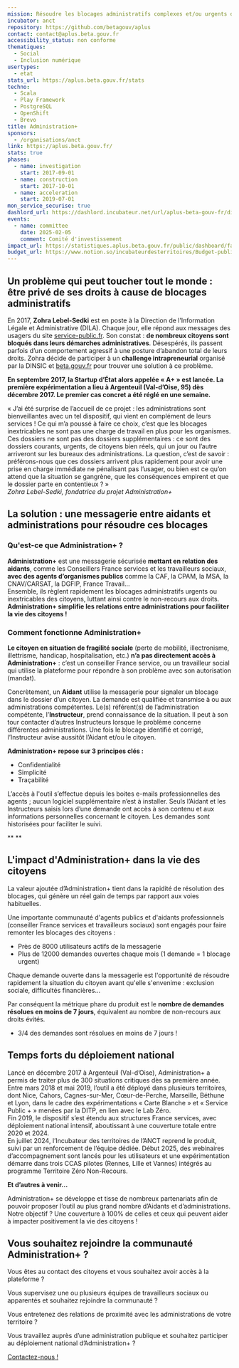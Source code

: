```yaml
---
mission: Résoudre les blocages administratifs complexes et/ou urgents des citoyens
incubator: anct
repository: https://github.com/betagouv/aplus
contact: contact@aplus.beta.gouv.fr
accessibility_status: non conforme
thematiques:
  - Social
  - Inclusion numérique
usertypes:
  - etat
stats_url: https://aplus.beta.gouv.fr/stats
techno:
  - Scala
  - Play Framework
  - PostgreSQL
  - OpenShift
  - Brevo
title: Administration+
sponsors:
  - /organisations/anct
link: https://aplus.beta.gouv.fr/
stats: true
phases:
  - name: investigation
    start: 2017-09-01
  - name: construction
    start: 2017-10-01
  - name: acceleration
    start: 2019-07-01
mon_service_securise: true
dashlord_url: https://dashlord.incubateur.net/url/aplus-beta-gouv-fr/disponibilite/
events:
  - name: committee
    date: 2025-02-05
    comment: Comité d'investissement
impact_url: https://statistiques.aplus.beta.gouv.fr/public/dashboard/faca8f39-78f4-40df-aa9a-15ae19cca8a5
budget_url: https://www.notion.so/incubateurdesterritoires/Budget-public-d-Administration-1e4744bf03dd8022a62bd4970dfe174f
---
```

## Un problème qui peut toucher tout le monde : être privé de ses droits à cause de blocages administratifs

En 2017, **Zohra Lebel-Sedki** est en poste à la Direction de l’Information Légale et Administrative (DILA). Chaque jour, elle répond aux messages des usagers du site [service-public.fr](http://service-public.fr). Son constat : **de nombreux citoyens sont bloqués dans leurs démarches administratives**. Désespérés, ils passent parfois d’un comportement agressif à une posture d’abandon total de leurs droits. Zohra décide de participer à un **challenge intrapreneurial** organisé par la DINSIC et [beta.gouv.fr](http://beta.gouv.fr) pour trouver une solution à ce problème.

**En septembre 2017, la Startup d’État alors appelée « A+ » est lancée. La première expérimentation a lieu à Argenteuil (Val-d’Oise, 95) dès décembre 2017. Le premier cas concret a été réglé en une semaine.**

« J’ai été surprise de l’accueil de ce projet : les administrations sont bienveillantes avec un tel dispositif, qui vient en complément de leurs services ! Ce qui m’a poussé à faire ce choix, c’est que les blocages inextricables ne sont pas une charge de travail en plus pour les organismes. Ces dossiers ne sont pas des dossiers supplémentaires : ce sont des dossiers courants, urgents, de citoyens bien réels, qui un jour ou l’autre arriveront sur les bureaux des administrations. La question, c’est de savoir : préférons-nous que ces dossiers arrivent plus rapidement pour avoir une prise en charge immédiate ne pénalisant pas l’usager, ou bien est ce qu’on attend que la situation se gangrène, que les conséquences empirent et que le dossier parte en contentieux ? »\
*Zohra Lebel-Sedki, fondatrice du projet Administration+*



## La solution : une messagerie entre aidants et administrations pour résoudre ces blocages

### Qu'est-ce que Administration+ ?

**Administration+** est une messagerie sécurisée **mettant en relation des aidants**, comme les Conseillers France services et les travailleurs sociaux, **avec des agents d’organismes publics** comme la CAF, la CPAM, la MSA, la CNAV/CARSAT, la DGFIP, France Travail...\
Ensemble, ils règlent rapidement les blocages administratifs urgents ou inextricables des citoyens, luttant ainsi contre le non-recours aux droits.\
**Administration+ simplifie les relations entre administrations pour faciliter la vie des citoyens !**

### Comment fonctionne Administration+

**Le citoyen en situation de fragilité sociale** (perte de mobilité, illectronisme, illettrisme, handicap, hospitalisation, etc.) **n’a pas directement accès à Administration+** : c’est un conseiller France service, ou un travailleur social qui utilise la plateforme pour répondre à son problème avec son autorisation (mandat).

Concrètement, un **Aidant** utilise la messagerie pour signaler un blocage dans le dossier d’un citoyen. La demande est qualifiée et transmise à ou aux administrations compétentes. Le(s) référent(s) de l’administration compétente, l’**Instructeur**, prend connaissance de la situation. Il peut à son tour contacter d’autres Instructeurs lorsque le problème concerne différentes administrations. Une fois le blocage identifié et corrigé, l’Instructeur avise aussitôt l’Aidant et/ou le citoyen.

**Administration+ repose sur 3 principes clés :**

*   Confidentialité
*   Simplicité
*   Traçabilité

L’accès à l'outil s’effectue depuis les boites e-mails professionnelles des agents ; aucun logiciel supplémentaire n’est à installer. Seuls l’Aidant et les Instructeurs saisis lors d’une demande ont accès à son contenu et aux informations personnelles concernant le citoyen. Les demandes sont historisées pour faciliter le suivi.

** **


## L'impact d'Administration+ dans la vie des citoyens

La valeur ajoutée d’Administration+ tient dans la rapidité de résolution des blocages, qui génère un réel gain de temps par rapport aux voies habituelles.

Une importante communauté d'agents publics et d'aidants professionnels (conseiller France services et travailleurs sociaux) sont engagés pour faire remonter les blocages des citoyens :

*   Près de 8000 utilisateurs actifs de la messagerie
*   Plus de 12000 demandes ouvertes chaque mois (1 demande = 1 blocage urgent)

Chaque demande ouverte dans la messagerie est l'opportunité de résoudre rapidement la situation du citoyen avant qu'elle s'envenime : exclusion sociale, difficultés financières...

Par conséquent la métrique phare du produit est le **nombre de demandes résolues en moins de 7 jours**, équivalent au nombre de non-recours aux droits évités.

*   3/4 des demandes sont résolues en moins de 7 jours !

## Temps forts du déploiement national

Lancé en décembre 2017 à Argenteuil (Val-d’Oise), Administration+ a permis de traiter plus de 300 situations critiques dès sa première année.\
Entre mars 2018 et mai 2019, l’outil a été déployé dans plusieurs territoires, dont Nice, Cahors, Cagnes-sur-Mer, Cœur-de-Perche, Marseille, Béthune et Lyon, dans le cadre des expérimentations « Carte Blanche » et « Service Public + » menées par la DITP, en lien avec le Lab Zéro.\
Fin 2019, le dispositif s’est étendu aux structures France services, avec déploiement national intensif, aboutissant à une couverture totale entre 2020 et 2024.\
En juillet 2024, l’Incubateur des territoires de l’ANCT reprend le produit, suivi par un renforcement de l’équipe dédiée. Début 2025, des webinaires d’accompagnement sont lancés pour les utilisateurs et une expérimentation démarre dans trois CCAS pilotes (Rennes, Lille et Vannes) intégrés au programme Territoire Zéro Non-Recours.

**Et d’autres à venir…**

Administration+ se développe et tisse de nombreux partenariats afin de pouvoir proposer l’outil au plus grand nombre d’Aidants et d’administrations.\
Notre objectif ? Une couverture à 100% de celles et ceux qui peuvent aider à impacter positivement la vie des citoyens !


## **Vous souhaitez rejoindre la communauté Administration+ ?**

Vous êtes au contact des citoyens et vous souhaitez avoir accès à la plateforme ?

Vous supervisez une ou plusieurs équipes de travailleurs sociaux ou apparentés et souhaitez rejoindre la communauté ?

Vous entretenez des relations de proximité avec les administrations de votre territoire ?

Vous travaillez auprès d’une administration publique et souhaitez participer au déploiement national d’Administration+ ?

[Contactez-nous !](mailto:contact@aplus.beta.gouv.fr?subject=Contact%20Site%20Beta%20Gouv)
